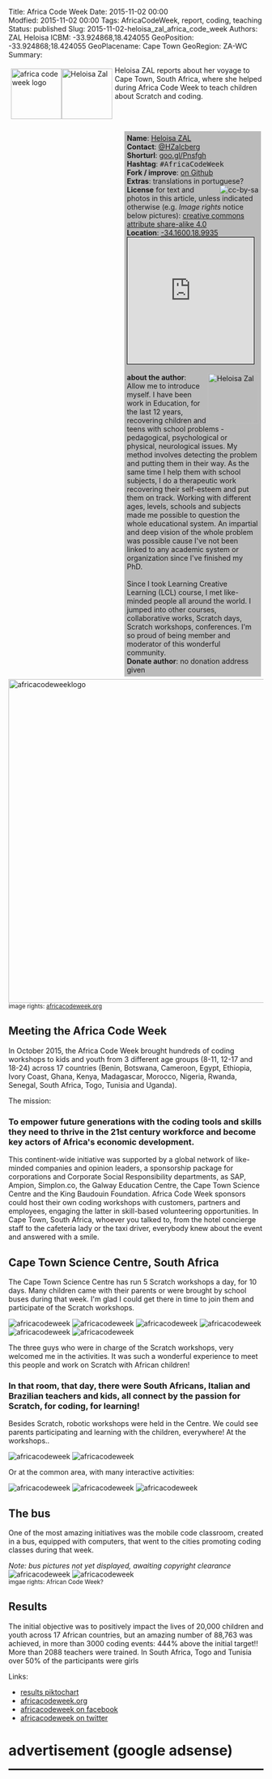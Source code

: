 Title: Africa Code Week 
Date:  2015-11-02 00:00   
Modfied: 2015-11-02 00:00 
Tags: AfricaCodeWeek, report, coding, teaching
Status: published 
Slug:   2015-11-02-heloisa_zal_africa_code_week 
Authors:  ZAL Heloisa 
ICBM: -33.924868,18.424055
GeoPosition: -33.924868;18.424055
GeoPlacename: Cape Town
GeoRegion:  ZA-WC
Summary: <div style="float: left; padding:5px"><img src="/images/2015-11-02-heloisa_zal_africacodeweek/africa-code-week-tagline-date-url.png" height="100" alt="africa code week logo "><img src="/images/2015-11-02-heloisa_zal_africacodeweek/heloisa_zal.jpg" alt="Heloisa Zal" height="100"></div>Heloisa ZAL reports about her voyage to Cape Town, South Africa, where she helped during Africa Code Week to teach children about Scratch and coding. <div style="clear:both;"></div>

<div style="float:right; width:260px; padding: 5px; margin: 5px; background-color: #bbbbbb;"> 
<b>Name</b>: <a href="https://www.facebook.com/Educa%C3%A7%C3%A3o-Criativa-1385490211757752/">Heloisa ZAL</a><br>
<b>Contact</b>: <a href="https://twitter.com/HZalcberg">@HZalcberg</a><br>
<b>Shorturl</b>: <a href="http://goo.gl/Pnsfgh">goo.gl/Pnsfgh</a><br> 
<b>Hashtag</b>: <tt>&#35;AfricaCodeWeek‬</tt><br>
<b>Fork / improve</b>: <a href="https://github.com/horstjens/internationalopenmagazine/blob/master/content/blog/2015-11-02-heloisa_zal_africa_code_week.md">on Github</a><br>
<b>Extras</b>: translations in portuguese?<br> 
<a href="https://creativecommons.org/licenses/by-sa/4.0/"><img src="http://internationalopenmagazine.org/images/ccbysa88x31.png" align="right" alt="cc-by-sa"></a><b>License</b> for text and photos in this article, unless indicated otherwise (e.g. <i>Image rights</i> notice below pictures): <a href="https://creativecommons.org/licenses/by-sa/4.0/">creative commons attribute share-alike 4.0</a> <br>
<b>Location</b>: <a href="http://www.openstreetmap.org/?mlat=-34.1600&amp;mlon=18.9935#map=15/-34.1600/18.9935">-34.1600,18.9935</a><br>
<iframe width="250" height="250" frameborder="0" scrolling="no" marginheight="0" marginwidth="0" src="http://www.openstreetmap.org/export/embed.html?bbox=18.957681655883786%2C-34.17488501920639%2C19.02935028076172%2C-34.145055534790714&amp;layer=mapnik&amp;marker=-34.159971594281174%2C18.993515968322754" style="border: 1px solid black"></iframe><br/><br>
<img src="/images/2015-11-02-heloisa_zal_africacodeweek/heloisa_zal.jpg" alt="Heloisa Zal" width="100" align="right">
<b>about the author</b>: Allow me to introduce myself. I have been work in Education, for the last 12 years, recovering children and teens with school problems - pedagogical, psychological or physical, neurological issues. My method involves detecting the problem and putting them in their way. As the same time I help them with school subjects, I do a therapeutic work recovering their self-esteem and put them on track. Working with different ages, levels, schools and subjects made me possible to question the whole educational system. An impartial and deep vision of the whole problem was possible cause I've not been linked to any academic system or organization since I've finished my PhD.<br><br>
Since I took Learning Creative Learning (LCL) course, I met like-minded people all around the world. I jumped into other courses, collaborative works, Scratch days, Scratch workshops, conferences. I'm so proud of being member and moderator of this wonderful community. <br>
<b>Donate author</b>: no donation address given</a><br>
</div>

<img src="images/2015-11-02-heloisa_zal_africacodeweek/africa-code-week-tagline-date-url.png" width="640" alt="africacodeweeklogo"><br><small>image rights: <a href="http://www.africacodeweek.org/">africacodeweek.org</a></small>

## Meeting the Africa Code Week 

In October 2015, the Africa Code Week  brought hundreds of coding workshops to kids and youth from 3 different age groups (8-11, 12-17 and 18-24) across 17 countries (Benin, Botswana, Cameroon, Egypt, Ethiopia, Ivory Coast, Ghana, Kenya, Madagascar, Morocco, Nigeria, Rwanda, Senegal, South Africa, Togo, Tunisia and Uganda). 

The mission:


### To empower future generations with the coding tools and skills they need to thrive in the 21st century workforce and become key actors of Africa's economic development.


This continent-wide initiative was supported by a global network of like-minded companies and opinion leaders, a sponsorship package for corporations and Corporate Social Responsibility departments, as SAP, Ampion, Simplon.co, the Galway Education Centre, the Cape Town Science Centre and the King Baudouin Foundation.
Africa Code Week sponsors could host their own coding workshops with customers, partners and employees, engaging the latter in skill-based volunteering opportunities. 
In Cape Town, South Africa, whoever you talked to, from the hotel concierge staff to the cafeteria lady or the taxi driver, everybody  knew about the event and answered with a smile.

## Cape Town Science Centre, South Africa

The Cape Town Science Centre has run 5 Scratch workshops a day, for 10 days. Many children came with their parents or were brought by school buses during that week.
I'm glad I could get there in time to join them and participate of the Scratch workshops.

![africacodeweek](/images/2015-11-02-heloisa_zal_africacodeweek/zal1.png) ![africacodeweek](/images/2015-11-02-heloisa_zal_africacodeweek/zal2.png) ![africacodeweek](/images/2015-11-02-heloisa_zal_africacodeweek/zal3.png) ![africacodeweek](/images/2015-11-02-heloisa_zal_africacodeweek/zal4.png) ![africacodeweek](/images/2015-11-02-heloisa_zal_africacodeweek/zal5.png) ![africacodeweek](/images/2015-11-02-heloisa_zal_africacodeweek/zal6.png) 

The three guys who were in charge of the Scratch workshops, very welcomed me in the activities. It was such a wonderful experience to meet this people and work on Scratch with African children! 

### In that room, that day, there were South Africans, Italian and Brazilian teachers and kids, all connect by the passion for Scratch, for coding, for learning!

Besides Scratch, robotic workshops were held in the Centre. We could see parents participating and learning with the children, everywhere! 
At the workshops..

![africacodeweek](/images/2015-11-02-heloisa_zal_africacodeweek/zal7.png) ![africacodeweek](/images/2015-11-02-heloisa_zal_africacodeweek/zal8.png) 

Or at the common area, with many interactive activities:

![africacodeweek](/images/2015-11-02-heloisa_zal_africacodeweek/zal9.png) ![africacodeweek](/images/2015-11-02-heloisa_zal_africacodeweek/zal10.png) ![africacodeweek](/images/2015-11-02-heloisa_zal_africacodeweek/zal11.png) 

## The bus


One of the most amazing initiatives was the mobile code classroom, created in a bus, equipped with computers, that went to the cities promoting coding classes during that week.

*Note: bus pictures not yet displayed, awaiting copyright clearance*
![africacodeweek](/images/2015-11-02-heloisa_zal_africacodeweek/zal12.png) ![africacodeweek](/images/2015-11-02-heloisa_zal_africacodeweek/zal13.png)<br>
<small>imgae rights: African Code Week? </small>  


## Results


The initial objective was to positively impact the lives of 20,000 children and youth across 17 African countries, but an amazing number of 88,763 was achieved, in more than 3000 coding events: 444% above the initial target!! More than 2088 teachers were trained. In South Africa, Togo and Tunisia over 50% of the participants were girls


Links:

  * [results piktochart](https://magic.piktochart.com/output/8622237-2015-results)
  * [africacodeweek.org](http://www.africacodeweek.org/)
  * [africacodeweek on facebook](https://www.facebook.com/africacodeweek/?fref=ts)
  * [africacodeweek on twitter](https://twitter.com/AfricaCodeWeek)
  


# advertisement (google adsense) 

<hr style="height: 3px;">

<script async src="//pagead2.googlesyndication.com/pagead/js/adsbygoogle.js"></script>
<!-- intopenmag-unten -->
<ins class="adsbygoogle"
     style="display:inline-block;width:728px;height:90px"
     data-ad-client="ca-pub-3535173094498375"
     data-ad-slot="7210184316"></ins>
<script>
(adsbygoogle = window.adsbygoogle || []).push({});
</script>
